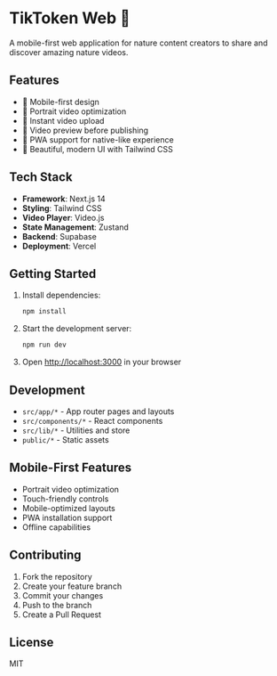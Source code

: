 # TikToken Web 🚀

A mobile-first web application for nature content creators to share and discover amazing nature videos.

## Features

- 📱 Mobile-first design
- 🎥 Portrait video optimization
- 🔄 Instant video upload
- 👀 Video preview before publishing
- 📱 PWA support for native-like experience
- 🎨 Beautiful, modern UI with Tailwind CSS

## Tech Stack

- **Framework**: Next.js 14
- **Styling**: Tailwind CSS
- **Video Player**: Video.js
- **State Management**: Zustand
- **Backend**: Supabase
- **Deployment**: Vercel

## Getting Started

1. Install dependencies:
   ```bash
   npm install
   ```

2. Start the development server:
   ```bash
   npm run dev
   ```

3. Open [http://localhost:3000](http://localhost:3000) in your browser

## Development

- `src/app/*` - App router pages and layouts
- `src/components/*` - React components
- `src/lib/*` - Utilities and store
- `public/*` - Static assets

## Mobile-First Features

- Portrait video optimization
- Touch-friendly controls
- Mobile-optimized layouts
- PWA installation support
- Offline capabilities

## Contributing

1. Fork the repository
2. Create your feature branch
3. Commit your changes
4. Push to the branch
5. Create a Pull Request

## License

MIT
